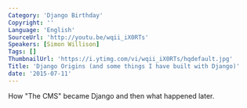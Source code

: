 ```yaml
---
Category: 'Django Birthday'
Copyright: ''
Language: 'English'
SourceUrl: 'http://youtu.be/wqii_iX0RTs'
Speakers: [Simon Willison]
Tags: []
ThumbnailUrl: 'https://i.ytimg.com/vi/wqii_iX0RTs/hqdefault.jpg'
Title: 'Django Origins (and some things I have built with Django)'
date: '2015-07-11'
---
```

How "The CMS" became Django and then what happened later.